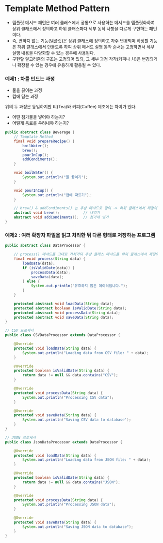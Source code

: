 # Template Method Pattern

* 템플릿 메서드 패턴은 여러 클래스에서 공통으로 사용하는 메서드를 템플릿화하여 상위 클래스에서 정의하고 하위 클래스마다 세부 동작 사항을 다르게 구현하는 패턴이다.
* 즉, 변하지 않는 기능(템플릿)은 상위 클래스에 정의하고 자주 변경되며 확장할 기능은 하위 클래스에서 만들도록 하여 상위 메서드 실행 동작 순서는 고정하면서 세부 실행 내용을 다양화할 수 있는 경우에 사용된다.
* 구현할 알고리즘의 구조는 고정되어 있되, 그 세부 과정 각각(커피나 차)은 변경되거나 확장될 수 있는 경우에 유용하게 활용될 수 있다.

### 예제1 : 차를 만드는 과정

* 물을 끓이는 과정
* 컵에 담는 과정

위의 두 과정은 동일하지만 티(Tea)와 커피(Coffee) 제조에는 차이가 있다.

* 어떤 첨가물을 넣어야 하는지?
* 어떻게 음료를 우려내야 하는지?

```java
public abstract class Beverage {
	// Template Method
	final void prepareRecipe() {
		boilWater();
		brew();
		pourInCup();
		addCondiments();
	}

	void boilWater() {
		System.out.println("물 끓이기");
	}

	void pourInCup() {
		System.out.println("컵에 따르기");
	}

    // brew() & addCondiments() 는 추상 메서드로 정의 -> 하위 클래스에서 재정의
	abstract void brew();			// 내리기
	abstract void addCondiments();	// 첨가제 넣기
}
```

### 예제2 : 여러 확장자 파일을 읽고 처리한 뒤 다른 형태로 저장하는 프로그램

```java
public abstract class DataProcessor {

	// process() 메서드를 그대로 가져가되 추상 클래스 메서드를 하위 클래스에서 재정의
	final void process(String data) {
		loadData(data);
		if (isValidDate(data)) {
			processData(data);
			saveData(data);
		} else {
			System.out.println("유효하지 않은 데이터입니다.");
		}
	}

	protected abstract void loadData(String data);
	protected abstract boolean isValidDate(String data);
	protected abstract void processData(String data);
	protected abstract void saveData(String data);
}

// CSV 프로세서
public class CSVDataProcessor extends DataProcessor {

	@Override
	protected void loadData(String data) {
		System.out.println("Loading data from CSV file: " + data);
	}

	@Override
	protected boolean isValidDate(String data) {
		return data != null && data.contains("CSV");
	}

	@Override
	protected void processData(String data) {
		System.out.println("Processing CSV data");
	}

	@Override
	protected void saveData(String data) {
		System.out.println("Saving CSV data to database");
	}
}

// JSON 프로세서
public class JsonDataProcessor extends DataProcessor {

	@Override
	protected void loadData(String data) {
		System.out.println("Loading data from JSON file: " + data);
	}

	@Override
	protected boolean isValidDate(String data) {
		return data != null && data.contains("JSON");
	}

	@Override
	protected void processData(String data) {
		System.out.println("Processing JSON data");
	}

	@Override
	protected void saveData(String data) {
		System.out.println("Saving JSON data to database");
	}
}
```